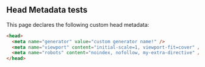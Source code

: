 ## Head Metadata tests

This page declares the following custom head metadata:

```html
<head>
  <meta name="generator" value="custom generator name!" />
  <meta name="viewport" content="initial-scale=1, viewport-fit=cover" />
  <meta name="robots" content="noindex, nofollow, my-extra-directive" />
</head>
```

<head>
  <meta name="generator" value="custom generator name!" />

  <meta name="viewport" content="initial-scale=1, viewport-fit=cover" />

  <meta name="robots" content="noindex, nofollow, my-extra-directive" />
</head>
